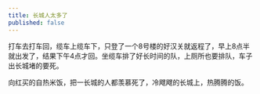 ```yaml
---
title: 长城人太多了
published: false
---
```

打车去打车回，缆车上缆车下，只登了一个8号楼的好汉关就返程了，早上8点半就出发了，结果下午4点才回。坐缆车排了好长时间的队，上厕所也要排队，车子出长城堵的要死。

向红买的自热米饭，把一长城的人都羡慕死了，冷飕飕的长城上，热腾腾的饭。

